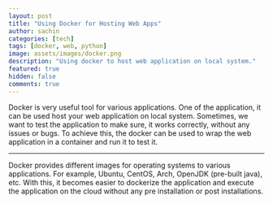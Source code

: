 ```yaml
---
layout: post
title: "Using Docker for Hosting Web Apps"
author: sachin
categories: [tech]
tags: [docker, web, python]
image: assets/images/docker.png
description: "Using docker to host web application on local system."
featured: true
hidden: false
comments: true
---
```


<p>
Docker is very useful tool for various applications. One of the application, it can be used host your web application on local system. Sometimes, we want to test the application to make sure, it works correctly, without any issues or bugs. To achieve this, the docker can be used to wrap the web application in a container and run it to test it. 
</p>

----

<p>
Docker provides different images for operating systems to various applications. For example, Ubuntu, CentOS, Arch, OpenJDK (pre-built java), etc. With this, it becomes easier to dockerize the application and execute the application on the cloud without any pre installation or post installations.



